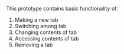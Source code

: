 This prototype contains basic functionality of:
1. Making a new tab
2. Switching among tab
3. Changing contents of tab
4. Accessing contents of tab
5. Removing a tab
